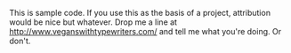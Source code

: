 This is sample code. If you use this as the basis of a project, attribution would be nice but whatever. Drop me a line at http://www.veganswithtypewriters.com/ and tell me what you're doing. Or don't. 
